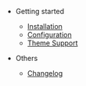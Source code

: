 - Getting started

  - [Installation](installation.md)
  - [Configuration](configuration.md)
  - [Theme Support](themeSupport.md)

- Others

  - [Changelog](changelog.md)